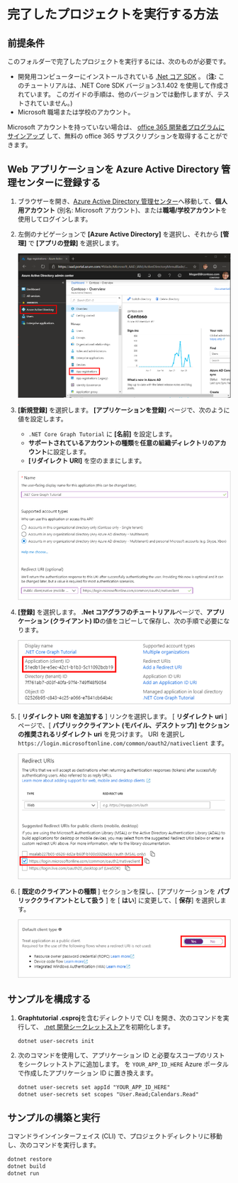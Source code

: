 # <a name="how-to-run-the-completed-project"></a>完了したプロジェクトを実行する方法

## <a name="prerequisites"></a>前提条件

このフォルダーで完了したプロジェクトを実行するには、次のものが必要です。

- 開発用コンピューターにインストールされている [.Net コア SDK](https://dotnet.microsoft.com/download) 。 (**注:** このチュートリアルは、.NET Core SDK バージョン3.1.402 を使用して作成されています。 このガイドの手順は、他のバージョンでは動作しますが、テストされていません。)
- Microsoft 職場または学校のアカウント。

Microsoft アカウントを持っていない場合は、 [office 365 開発者プログラムにサインアップ](https://developer.microsoft.com/office/dev-program) して、無料の office 365 サブスクリプションを取得することができます。

## <a name="register-a-web-application-with-the-azure-active-directory-admin-center"></a>Web アプリケーションを Azure Active Directory 管理センターに登録する

1. ブラウザーを開き、[Azure Active Directory 管理センター](https://aad.portal.azure.com)へ移動して、**個人用アカウント** (別名: Microsoft アカウント)、または**職場/学校アカウント**を使用してログインします。

1. 左側のナビゲーションで **[Azure Active Directory]** を選択し、それから **[管理]** で **[アプリの登録]** を選択します。

    ![アプリの登録のスクリーンショット ](/tutorial/images/aad-portal-app-registrations.png)

1. **[新規登録]** を選択します。 **[アプリケーションを登録]** ページで、次のように値を設定します。

    - `.NET Core Graph Tutorial` に **[名前]** を設定します。
    - **サポートされているアカウントの種類**を**任意の組織ディレクトリのアカウント**に設定します。
    - **[リダイレクト URI]** を空のままにします。

    ![[アプリケーションを登録する] ページのスクリーンショット](/tutorial/images/aad-register-an-app.png)

1. **[登録]** を選択します。 **.Net コアグラフのチュートリアル**ページで、**アプリケーション (クライアント) ID**の値をコピーして保存し、次の手順で必要になります。

    ![新しいアプリ登録のアプリケーション ID のスクリーンショット](/tutorial/images/aad-application-id.png)

1. [ **リダイレクト URI を追加する** ] リンクを選択します。 [ **リダイレクト uri** ] ページで、[ **パブリッククライアント (モバイル、デスクトップ)] セクションの推奨されるリダイレクト uri** を見つけます。 URI を選択し `https://login.microsoftonline.com/common/oauth2/nativeclient` ます。

    ![リダイレクト Uri ページのスクリーンショット](/tutorial/images/aad-redirect-uris.png)

1. [ **既定のクライアントの種類** ] セクションを探し、[アプリケーションを **パブリッククライアントとして扱う** ] を [ **はい**] に変更して、[ **保存**] を選択します。

    ![[既定のクライアントの種類] セクションのスクリーンショット](/tutorial/images/aad-default-client-type.png)

## <a name="configure-the-sample"></a>サンプルを構成する

1. **Graphtutorial .csproj**を含むディレクトリで CLI を開き、次のコマンドを実行して、 [.net 開発シークレットストア](https://docs.microsoft.com/aspnet/core/security/app-secrets)を初期化します。

    ```Shell
    dotnet user-secrets init
    ```

1. 次のコマンドを使用して、アプリケーション ID と必要なスコープのリストをシークレットストアに追加します。 を `YOUR_APP_ID_HERE` Azure ポータルで作成したアプリケーション ID に置き換えます。

    ```Shell
    dotnet user-secrets set appId "YOUR_APP_ID_HERE"
    dotnet user-secrets set scopes "User.Read;Calendars.Read"
    ```

## <a name="build-and-run-the-sample"></a>サンプルの構築と実行

コマンドラインインターフェイス (CLI) で、プロジェクトディレクトリに移動し、次のコマンドを実行します。

```Shell
dotnet restore
dotnet build
dotnet run
```

